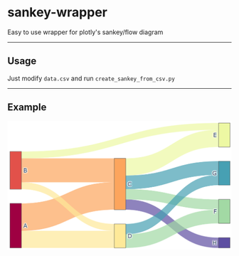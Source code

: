 # sankey-wrapper
Easy to use wrapper for plotly's sankey/flow diagram

---
## Usage
Just modify ``data.csv`` and run ``create_sankey_from_csv.py``

---
## Example


<img src="example.png" width="512">
